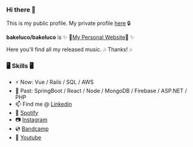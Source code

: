 ### Hi there 👋

This is my public profile. My private profile [here](https://github.com/luciano-cassinerio) 🔒 

**bakeluco/bakeluco** is ✨ 🔗[My Personal Website](https://bakeluco.com.ar)🔗 ✨

Here you'll find all my released music. 
🎶 Thanks! 🎶  

### 🖥 Skills 🖥

- ⚡ Now: Vue / Rails / SQL / AWS
- 🧠 Past: SpringBoot / React / Node / MongoDB / Firebase / ASP.NET / PHP
- 📫 Find me @ [Linkedin](https://www.linkedin.com/in/bakeluco/)
- 🎼 [Spotify](https://open.spotify.com/artist/7Gs9ImszFHDyywpsVPjrEa)
- 📷 [Instagram](https://www.instagram.com/bakeluco/)
- 💿 [Bandcamp](https://bakeluco.bandcamp.com/)
- 🎥 [Youtube](https://www.youtube.com/user/SmashedSkullOfficial/videos)
